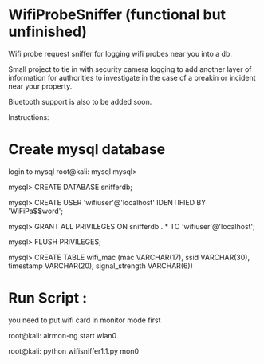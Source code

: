 # WifiProbeSniffer (functional but unfinished)
Wifi probe request sniffer for logging wifi probes near you into a db. 

Small project to tie in with security camera logging to add another layer of information for authorities to investigate in the case of a breakin or incident near your property. 

Bluetooth support is also to be added soon.

Instructions:

# Create mysql database
login to mysql
root@kali: mysql
mysql>

mysql> CREATE DATABASE snifferdb;

mysql> CREATE USER 'wifiuser'@'localhost' IDENTIFIED BY 'WiFiPa$$word'; 

mysql> GRANT ALL PRIVILEGES ON snifferdb . * TO 'wifiuser'@'localhost';

mysql> FLUSH PRIVILEGES;

mysql> CREATE TABLE wifi_mac (mac VARCHAR(17), ssid VARCHAR(30), timestamp VARCHAR(20), signal_strength VARCHAR(6))

# Run Script :
you need to put wifi card in monitor mode first

root@kali: airmon-ng start wlan0

root@kali: python wifisniffer1.1.py mon0

